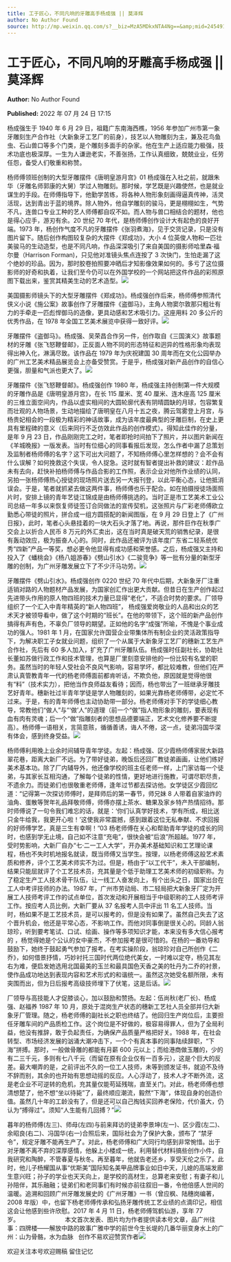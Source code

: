 ```yaml
---
title: 工于匠心，不同凡响的牙雕高手杨成强 || 莫泽辉
author: No Author Found
source: http://mp.weixin.qq.com/s?__biz=MzA5MDkxNTA4Ng==&amp;mid=2454912473&amp;idx=1&amp;sn=c6a1ccb12f63f94135a9d57d3ecbfb1d&amp;chksm=87a235b8b0d5bcae8378de5c30f071d0321b946983ffe429874fe9ff55abc97205329acdaee3&poc_token=HJ_Do2ejHyO-wNZGG8Q1S8FdPgy1YBBEob-nUEme
---
```


# 工于匠心，不同凡响的牙雕高手杨成强 || 莫泽辉

**Author:** No Author Found

**Published:** 2022 年 07 月 24 日 17:15

杨成强生于 1940 年 6 月 29 日，祖籍广东南海西樵，1956 年参加广州市第一象牙雕刻生产合作社（大新象牙工艺厂的前身），技艺以人物雕刻为主，兼及花鸟鱼虫、石山兽口等多个门类，是个雕刻多面手的杂家。他在生产上适应能力极强，技术功底也极深厚。一生为人谦逊老实，不善张扬，工作认真细致，兢兢业业，任劳任怨，备受人们敬重和称赞。

杨师傅领班创制的大型牙雕摆件《唐明皇游月宫》01 杨成强在入社之前，就跟朱华（牙雕名师郭康的大舅）学过人物雕刻。那时候，学艺既是兴趣使然，也是就业谋生的手段。在师傅指导下，他勤学苦练，将各种人物形象刻画得逼真传神，活灵活现，达到青出于蓝的境界。除人物外，他自学雕刻的骏马，更是栩栩如生，气势不凡，连兽口专业工种的艺人师傅都自叹不如。而人物与兽口相结合的题材，他也是得心应手，游刃有余。20 世纪 70 年代，是杨师傅创作设计大有起色的良好开端。1973 年，杨创作气度不凡的牙雕摆件《张羽煮海》，见于交货记录，只是没有图片留下。随后创作构图较复杂的大摆件《郑成功》，大小 4 位英俊人物和一匹壮美骏马的生动造型，也是不同凡响，作品深深吸引了来自美国的摄影师哈里森·福尔曼（Harrison Forman)，只见他对准镜头焦点连按了 3 次快门，生怕走漏了这个绝妙的珍品。因为，那时胶卷拍照要冲晒后才知影像效果如何的。多亏了这位摄影师的好奇和执着，让我们至今仍可以在外国学校的一个网站把这件作品的彩照原图下载出来，鉴赏其精美生动的艺术造型。![](https://mmbiz.qpic.cn/mmbiz_jpg/PJWG74pLsMbAkZnePiadCiaJRvNrwEwoJ4gsQAtdjVXNvhM9U5xKYPm58Oap30PmOeIZrO2xNngQysWf3CibVKJNA/640)

美国摄影师镜头下的大型牙雕摆件《郑成功》。杨成强创作后来，杨师傅参照清代侠义小说《施公案》故事创作了牙雕摆件《盗御马》，主角人物窦尔敦那只粗壮有力的手牵走一匹彪悍御马的造像，更具动感和艺术吸引力。这座用料 20 多公斤的优秀作品，在 1978 年全国工艺美术展览中获得一致好评。![](https://mmbiz.qpic.cn/mmbiz_jpg/PJWG74pLsMbAkZnePiadCiaJRvNrwEwoJ4eCg6B0ibjAjjULaDic8hJHzS0nc6MHEuyiaWc7lt12uHc0K0jvgbpk24w/640)

牙雕摆件《盗御马》。杨成强、吴荣昌合作另一件，创作取自《三国演义》故事题材的牙雕《张飞怒鞭督邮》，正反面人物不同的形态特征和迥异的性格形象均表现得出神入化，淋漓尽致。该作品在 1979 年为庆祝建国 30 周年而在文化公园举办的广州工艺美术精品展览会上亦备受赞赏。于是乎，杨成强对新产品创作的自信心更强，胆量和气派也更大了。![](https://mmbiz.qpic.cn/mmbiz_jpg/PJWG74pLsMbAkZnePiadCiaJRvNrwEwoJ4hfYf7h1uEq9PfptrcblseMoXcpPZNzZaGATZZ13XxVvHQxf8kUgH0A/640)

牙雕摆件《张飞怒鞭督邮》。杨成强创作 1980 年，杨成强主持创制第一件大规模的牙雕作品是《唐明皇游月宫》，在长 115 厘米、宽 40 厘米、连木座高 125 厘米的三维立面空间内，作品以虚实相间的大圆轮廓代表有阴晴圆缺的月球，包容繁复而壮观的人物场景，生动地描绘了唐明皇在八月十五之夜，腾云驾雾登上月宫，与杨贵妃相会的一段极为精彩的神话故事，成为该年度最典型的牙雕巨制，在史上更具有里程碑的意义（后来同行不乏仿效此作品的创作模式）。得知此佳作的分量，是年 9 月 23 日，作品刚刚完工之时，笔者即抢时间拍下了照片，并以图片新闻在《羊城晚报》一版发表。当时有位细心的同事看报后发现，怎么作者中漏了总策划及监制者杨师傅的名字？这下可出大问题了，不知杨师傅心里怎样想的？会不会有什么误解？如何挽救这个失误，令人捉急。这时就有智者提出补救的建议：趁作品未有去向，赶快补拍杨师傅与作品合影的工作照，表示企业对他所作业绩的认同，另拍一张杨师傅热心授徒的现场照片送去另一大报刊登，以此平衡心态，让他抵消误会。于是，笔者就抓紧去做这两件事，杨师傅也乐于配合。如在拍摄授徒场面照片时，安排上镜的青年艺徒江锦成是由杨师傅挑选的。当时正是市工艺美术工业公司总结一年多以来恢复师徒签订合同做法的宣传契机，这张照片与广彩老师傅欧立勤悉心带徒的照片，拼合成一组方圆搭配的新闻图版，在 9 月 29 日登上了《广州日报》，此时，笔者心头悬挂着的一块大石头才落了地。再说，那件巨作在秋季广交会上以折合人民币 8 万元的外汇卖出，这在当时真是破天荒的销售纪录，是很有轰动效应，极为振奋人心的。同时，此作品还被评为该年度广东省二轻系统优秀“四新”产品一等奖，想必更令他显得有成功感和荣誉感。之后，杨成强又主持和投入了《蟠桃会》《杨八姐游春》《劈山引水》《二骏竞争》等一批有分量的新型牙雕的创制，为广州牙雕发展立下了不少汗马功劳。![](https://mmbiz.qpic.cn/mmbiz_jpg/PJWG74pLsMbAkZnePiadCiaJRvNrwEwoJ40XibjAvKUqIyBGbiaFknxM40jExCJygsGB3lUdOHy3qcHjKSMukrEJDg/640)

牙雕摆件《劈山引水》。杨成强创作 0220 世纪 70 年代中后期，大新象牙厂注重适销对路的人物题材产品发展，为国家创汇作出更大贡献。但昔日在生产创作起过先进带头作用的原人物四班的技术力量已显得“老化”，不适合时势的要求。厂领导组织了一个汇入中青年精英的“新人物四班”， 杨成强爱岗敬业的人品和出众的艺术天才被领导看中，做了这个时期的“班长”。在他的带领下，这个班的新产品创作搞得有声有色，不辜负厂领导的期望。正如他的名字“成强”所喻，不愧是个事业成功的强人。1981 年 1 月，在国家允许国营企业带集体所有制企业的灵活政策指导下，为解决职工子女就业问题，组织了一个从属于大新象牙工艺厂的穗新工艺生产合作社，先后有 60 多人加入，扩充了广州牙雕队伍。杨成强时任副社长，协助社长董如苏做行政工作和技术管理，也算是厂里刻意安排他的一份比较有名堂的职务。虽然当时的年轻人受社会不良风气影响，容易学坏，都比较难教，但他们在严肃认真管教青年一代的杨老师傅面前都肯听话，不欺负他，原因就是觉得他很有“料”（技术实力），把他当作良师益友看待；因而，杨也带出了一班继承牙雕技艺好青年。穗新社过半青年学徒是学人物雕刻的，如果光靠杨老师傅带，必定忙不过来。于是，有的青年师傅也主动协助带一部分。杨老师傅对手下的学徒细心教导，常教他们“做人”与“‘做’人”的道理（前一个“做”指人物形象的雕刻，要表现有血有肉有灵魂；后一个“做”指雕刻者的思想品德要端正，艺术文化修养要不断提高）。杨师傅一语相关，言简意赅，循循善诱，诲人不倦，这一点，徒弟冯国华深有体会，感到终身受益。![](https://mmbiz.qpic.cn/mmbiz_jpg/PJWG74pLsMbAkZnePiadCiaJRvNrwEwoJ4pWibxxAvXgrwibVsAdTgJymbafNUic6Eg8Dy1RQ4Nib6GpXCz8GIxBdAEQ/640)

杨师傅利用晚上业余时间辅导青年学徒。左起：杨成强、区少霞杨师傅家居大新路翠花巷，距离大新厂不远。为了带好徒弟，晚饭后还回厂教徒弟画画，让他们练好美术基本功。除了厂内辅导外，他还像学校的班主任老师一样，上门家访每一个徒弟，与其家长互相沟通，了解每个徒弟的性情，更好地进行施教，可谓尽职尽责，不遗余力。而徒弟们也很敬重老师傅，逢年过节都去探访他。女学徒区少霞回忆道：“记得第一次探访师傅时，是拜师后的第一春节，师兄妹 8 人带着自家油炸的油角、蛋散等贺年礼品拜敬师傅，师傅亦摆上茶水、糖果及家乡特产热情招待。那时师傅说了一句令我们难忘的话，就是：‘你们认真学好技术，学有所成，相比送只金牛给我，我更开心啦！’这使我非常震撼，感到跟着这位无私奉献、不求回报的好师傅学艺，真是三生有幸啊！”03 杨老师傅在关心和帮助青年学徒的成长的同时，也感到学无止境，自己如不注意“充电”，很快会被“后浪”所超越。1977 年，受时势影响，大新厂自办“七·二一工人大学”，开办美术基础知识和工艺理论课程，杨也不失时机地报名就读，既当师傅又当学生。按理，以杨老师傅这般艺术素质和修养，评个工艺美术师实不为过。但是，杨由于“以工代干”，未入干部编制，结果只能屈就评了个工艺技术员，充其量是个低于助理工艺美术师的初级职称。为了稳定生产工人技术骨干队伍，让一线工人奋发向上，有个出头之日，国家出台在工人中考评技师的办法。1987 年，广州市劳动局、市二轻局把大新象牙厂定为开展工人技师考评工作的试点单位，首次发动和开展相当于中级职称的工人技师考评工作。按应考人员比例，大新厂要从 37 名报考人员中评出 11 名工人技师。当时，杨如果不是工艺技术员，是可以报考的，但是没有如果了。虽然自己失去了这个晋升机会，他还是平常心态，不影响工作。而他对同事倒是很关心的。同龄人翁琼珍，听到要考笔试、口试、绘画、操作等多项知识才能，本来没有多大信心报考的 ，杨觉得她是个公认的女中豪杰，不参加报考是很可惜的。在杨的一番劝导和鼓励下，她终于鼓起勇气参加了报考。在考实操阶段，翁琼珍对自己所创作《二乔》，如何借景抒情，巧妙衬托三国时代两位绝代美女，一时难以定夺，杨见其左右为难，便启发她选用北国最美的玉兰和最具国色天香之美的牡丹为二乔的衬景，使作品成功地达到表现内容和艺术形式的和谐统一。虽然这次她受名额所限，未有突围而出，但为日后报考高级技师埋下了伏笔，这是后话。![](https://mmbiz.qpic.cn/mmbiz_jpg/PJWG74pLsMbAkZnePiadCiaJRvNrwEwoJ4ibSYzJ8icteYk4z7WQgZrkn4giaYcourpSojEFbFObzKDdiae2Kuib2ERsw/640)

厂领导与高技能人才促膝谈心，加以鼓励和赞扬。左起：伍尚秋(老厂长)、杨成强、赵福养 1987 年 10 月，原处于混岗生产状态的穗新工艺社人员全部并归大新象牙厂管理。随之，杨老师傅的副社长之职也终结了。他回归生产岗位后，主要担任牙雕车间的产品质检工作。这个岗位是不好做的，极容易得罪人，但为了全局利益，他没有推辞，敢于负起责任，为确保产品质量严格把好关。1988 年，在社会转型、市场经济发展的汹涌大潮冲击下，一个个有真本事的同事陆续辞职，“下海”拼搏。那时，一般做骨雕的都能有月薪 600 元以上；而给港商做玉雕的，少的有二三千元，多则有七八千元（而留在原有企业仅有一百多元），这是个巨大的反差。最大嘲弄的是，之前评出不久的一位工人技师，未等到颁发证书，就迫不及待不辞而别，其余的也开始有思想动摇的反应。人心浮动了，技术人才不断外流，这是老企业不可逆转的危机，充其量仅能苟延残喘，直至关门。对此，杨老师傅也想清想楚了，他不想“坐以待毙”了，最终顺应潮流，毅然“下海”，体现自身的创造价值。虽然几十年的工龄没有了，但是还可以自己掏钱买回养老保险，代价虽大，仍认为“搏得过”。须知“人生能有几回搏？”![](https://mmbiz.qpic.cn/mmbiz_jpg/PJWG74pLsMbAkZnePiadCiaJRvNrwEwoJ4Z8yEc1EUIKc7CSfvgxbSS1TVUBB2icUgou7Ak6x7CwMW6QtEytV8Tkw/640?wx_fmt=jpeg)

暮年的杨师傅(左三)、师母(左四)与前来拜访的徒弟李景坤(左一)、区少霞(左二)、余昭良(右二)、冯国华(右一)合照后来，国际社会为了保护大象，颁布了 “禁牙令”，规定牙雕不能再生产了。对此，杨老师傅和广大同行均感到非常惋惜。出于对牙雕不离不弃的深厚感情，他躲上小楼成一统，利用替代材料搞些创作小件，自我研究和陶醉，不管春夏与秋冬。再至暮年，他就告老还乡，享受天伦之乐了。此时，他儿子杨耀国从事“优斯美”国际知名美甲品牌事业如日中天，儿媳的高端发廊生意兴旺；孙子的学业也天天向上，是学校的高材生，总算老来安慰；有妻子和儿孙陪伴，其乐融融；徒弟们和老同事们有时候亦前往叙旧一番，令他倍感人世间的温暖。追溯和回顾广州牙雕发展史的《广州牙雕》一书（曾应枫、陆穗岗编著，2008 年版）中，也留下杨老师傅传承和弘扬牙雕传统工艺业绩的点滴印记，相信这会让他感到些许欣慰。2017 年 4 月 11 日，杨老师傅驾鹤仙游，享年 77 岁。                           本文首次发表、图片均为作者提供读本号文章，品广州往事：四牌楼——解放中路的故事广雅中学的前世今生长堤的几番华丽变身水上的广州：山为骨骼，水为血脉   创作不易欢迎赞赏作者![](https://mmbiz.qpic.cn/mmbiz_jpg/PJWG74pLsMbAkZnePiadCiaJRvNrwEwoJ4yq5AvFG7rvibwavLDNxAAR0lkPSrflzhGYoPuqHib73uwcuwMJzMftWA/640)

欢迎关注本号欢迎赐稿 留住记忆
